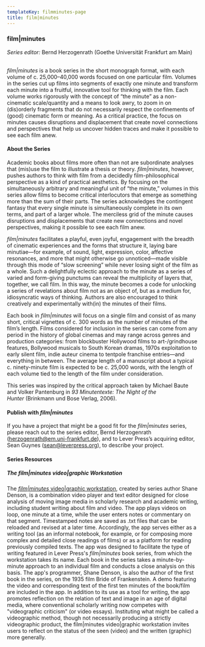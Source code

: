 ```yaml
---
templateKey: filmminutes-page
title: film|minutes
---
```

### film|minutes

*Series editor:* Bernd Herzogenrath (Goethe Universität Frankfurt am Main)

<br>*film|minutes* is a book series in the short monograph format, with each volume of c. 25,000–40,000 words focused on one particular film. Volumes in the series cut up films into segments of exactly one minute and transform each minute into a fruitful, innovative tool for thinking with the film. Each volume works rigorously with the concept of “the minute” as a non-cinematic scale/quantity and a means to look awry, to zoom in on (dis)orderly fragments that do not necessarily respect the confinements of (good) cinematic form or meaning. As a critical practice, the focus on minutes causes disruptions and displacement that create novel connections and perspectives that help us uncover hidden traces and make it possible to see each film anew.

#### **About the Series**

Academic books about films more often than not are subordinate analyses that (mis)use the film to illustrate a thesis or theory. *film|minutes*, however, pushes authors to think with film from a decidedly film-philosophical perspective as a kind of practical aesthetics. By focusing on the simultaneously arbitrary and meaningful unit of “the minute,” volumes in this series allow films to become critical interlocutors that emerge as something more than the sum of their parts. The series acknowledges the contingent fantasy that every single minute is simultaneously complete in its own terms, and part of a larger whole. The merciless grid of the minute causes disruptions and displacements that create new connections and novel perspectives, making it possible to see each film anew.

*film|minutes* facilitates a playful, even joyful, engagement with the breadth of cinematic experiences and the forms that structure it, laying bare minutiae—for example, of sound, light, expression, color, affective resonances, and more that might otherwise go unnoticed—made visible through this mode of “slow screening” while never losing sight of the film as a whole. Such a delightfully eclectic approach to the minute as a series of varied and form-giving punctums can reveal the multiplicity of layers that, together, we call film. In this way, the minute becomes a code for unlocking a series of revelations about film not as an object of, but as a medium for, idiosyncratic ways of thinking. Authors are also encouraged to think creatively and experimentally with(in) the minutes of their films.

Each book in *film|minutes* will focus on a single film and consist of as many short, critical vignettes of c. 300 words as the number of minutes of the film’s length. Films considered for inclusion in the series can come from any period in the history of global cinemas and may range across genres and production categories: from blockbuster Hollywood films to art-/grindhouse features, Bollywood musicals to South Korean dramas, 1970s exploitation to early silent film, indie auteur cinema to tentpole franchise entries—and everything in between. The average length of a manuscript about a typical c. ninety-minute film is expected to be c. 25,000 words, with the length of each volume tied to the length of the film under consideration.

This series was inspired by the critical approach taken by Michael Baute and Volker Pantenburg in *93 Minutentexte: The Night of the Hunter* (Brinkmann und Bose Verlag, 2006).

#### **Publish with *film|minutes***

If you have a project that might be a good fit for the *film|minutes* series, please reach out to the series editor, Bernd Herzogenrath (herzogenrath@em.uni-frankfurt.de), and to Lever Press’s acquiring editor, Sean Guynes (sean@leverpress.org), to describe your project.

#### S﻿eries Resources

##### **The *film|minutes*** video|graphic Workstation

The [*film|minutes* video|graphic workstation](https://doi.org/10.25740/xq320wq3449), created by series author Shane Denson, is a combination video player and text editor designed for close analysis of moving image media in scholarly research and academic writing, including student writing about film and video. The app plays videos on loop, one minute at a time, while the user enters notes or commentary on that segment. Timestamped notes are saved as .txt files that can be reloaded and revised at a later time. Accordingly, the app serves either as a writing tool (as an informal notebook, for example, or for composing more complex and detailed close readings of films) or as a platform for reading previously compiled texts. The app was designed to facilitate the type of writing featured in Lever Press's *film|minutes* book series, from which the workstation takes its name. Each book in the series takes a minute-by-minute approach to an individual film and conducts a close analysis on this basis. The app's programmer, Shane Denson, is also the author of the first book in the series, on the 1935 film Bride of Frankenstein. A demo featuring the video and corresponding text of the first ten minutes of the book/film are included in the app. In addition to its use as a tool for writing, the app promotes reflection on the relation of text and image in an age of digital media, where conventional scholarly writing now competes with "videographic criticism" (or video essays). Instituting what might be called a videographic method, though not necessarily producing a strictly videographic product, the film|minutes video|graphic workstation invites users to reflect on the status of the seen (video) and the written (graphic) more generally.